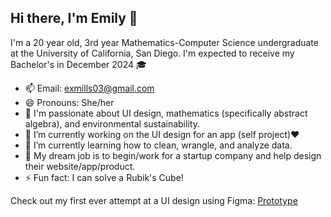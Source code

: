## Hi there, I'm Emily 👋

I'm a 20 year old, 3rd year Mathematics-Computer Science undergraduate at the University of California, San Diego. I'm expected to receive my Bachelor's in December 2024 🎓

- 📫 Email: exmills03@gmail.com
- 😄 Pronouns: She/her
- 🌷 I'm passionate about UI design, mathematics (specifically abstract algebra), and environmental sustainability.
- 🔭 I’m currently working on the UI design for an app (self project)❤️
- 🌱 I’m currently learning how to clean, wrangle, and analyze data.
- 💼 My dream job is to begin/work for a startup company and help design their website/app/product.
- ⚡ Fun fact: I can solve a Rubik's Cube!

Check out my first ever attempt at a UI design using Figma: [Prototype](https://www.figma.com/proto/q4Nn7stS3XxFNGOyZ7qIM9/SYN100-App-Design?node-id=74-25&t=Zcysl3RAKR9XGgtg-0&scaling=scale-down&page-id=0%3A1&starting-point-node-id=74%3A25)
